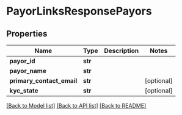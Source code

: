 # PayorLinksResponsePayors

## Properties
Name | Type | Description | Notes
------------ | ------------- | ------------- | -------------
**payor_id** | **str** |  | 
**payor_name** | **str** |  | 
**primary_contact_email** | **str** |  | [optional] 
**kyc_state** | **str** |  | [optional] 

[[Back to Model list]](../README.md#documentation-for-models) [[Back to API list]](../README.md#documentation-for-api-endpoints) [[Back to README]](../README.md)


